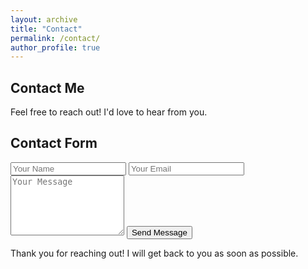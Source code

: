 ```yaml
---
layout: archive
title: "Contact"
permalink: /contact/
author_profile: true
---
```

<link rel="stylesheet" href="{{ site.baseurl }}/assets/css/contact.css">


## Contact Me

Feel free to reach out! I'd love to hear from you.

<div class="contact-container">
  <form class="contact-form">
    <h2>Contact Form</h2>
    <input type="text" name="name" placeholder="Your Name" required>
    <input type="email" name="email" placeholder="Your Email" required>
    <textarea name="message" rows="6" placeholder="Your Message" required></textarea>
    <button type="submit">Send Message</button>
  </form>
</div>

<p>Thank you for reaching out! I will get back to you as soon as possible.</p>

